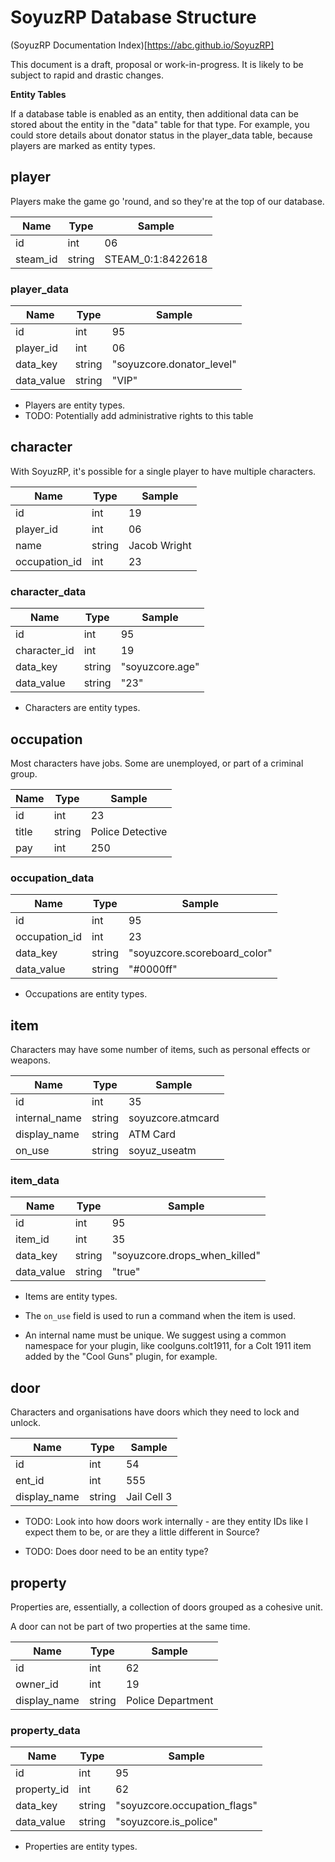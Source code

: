 # SoyuzRP Database Structure

(SoyuzRP Documentation Index)[https://abc.github.io/SoyuzRP]

This document is a draft, proposal or work-in-progress. It is likely to be 
subject to rapid and drastic changes. 

**Entity Tables**

If a database table is enabled as an entity, then additional data can be stored 
about the entity in the "data" table for that type. For example, you could 
store details about donator status in the player_data table, because players 
are marked as entity types.

## player

Players make the game go 'round, and so they're at the top of our database.

| Name | Type | Sample |
| ---- | ---- | ------ |
| id | int | 06 |
| steam_id | string | STEAM_0:1:8422618 |

### player_data

| Name | Type | Sample |
| ---- | ---- | ------ |
| id | int | 95 |
| player_id | int | 06 |
| data_key | string | "soyuzcore.donator_level" |
| data_value | string | "VIP" |


* Players are entity types.
* TODO: Potentially add administrative rights to this table


## character

With SoyuzRP, it's possible for a single player to have multiple characters.

| Name | Type | Sample |
| ---- | ---- | ------ |
| id | int | 19 |
| player_id | int | 06 |
| name | string | Jacob Wright |
| occupation_id | int | 23 |

### character_data

| Name | Type | Sample |
| ---- | ---- | ------ |
| id | int | 95 |
| character_id | int | 19 |
| data_key | string | "soyuzcore.age" |
| data_value | string | "23" |

* Characters are entity types.

## occupation

Most characters have jobs. Some are unemployed, or part of a criminal group.

| Name | Type | Sample |
| ---- | ---- | ------ |
| id | int | 23 |
| title | string | Police Detective |
| pay | int | 250 |

### occupation_data

| Name | Type | Sample |
| ---- | ---- | ------ |
| id | int | 95 |
| occupation_id | int | 23 |
| data_key | string | "soyuzcore.scoreboard_color" |
| data_value | string | "#0000ff" |

* Occupations are entity types.

## item

Characters may have some number of items, such as personal effects or weapons.

| Name | Type | Sample |
| ---- | ---- | ------ |
| id | int | 35 |
| internal_name | string | soyuzcore.atmcard |
| display_name | string | ATM Card |
| on_use | string | soyuz_useatm |

### item_data

| Name | Type | Sample |
| ---- | ---- | ------ |
| id | int | 95 |
| item_id | int | 35 |
| data_key | string | "soyuzcore.drops_when_killed" |
| data_value | string | "true" |

* Items are entity types.

* The `on_use` field is used to run a command when the item is used.

* An internal name must be unique. We suggest using a common namespace for 
your plugin, like coolguns.colt1911, for a Colt 1911 item added by the "Cool 
Guns" plugin, for example.

## door

Characters and organisations have doors which they need to lock and unlock. 

| Name | Type | Sample |
| ---- | ---- | ------ |
| id | int | 54 |
| ent_id | int | 555 |
| display_name | string | Jail Cell 3 |

* TODO: Look into how doors work internally - are they entity IDs like I 
	expect them to be, or are they a little different in Source?

* TODO: Does door need to be an entity type?

## property

Properties are, essentially, a collection of doors grouped as a cohesive unit.

A door can not be part of two properties at the same time.

| Name | Type | Sample |
| ---- | ---- | ------ |
| id | int | 62 |
| owner_id | int | 19 |
| display_name | string | Police Department |

### property_data

| Name | Type | Sample |
| ---- | ---- | ------ |
| id | int | 95 |
| property_id | int | 62 |
| data_key | string | "soyuzcore.occupation_flags" |
| data_value | string | "soyuzcore.is_police" |


* Properties are entity types.